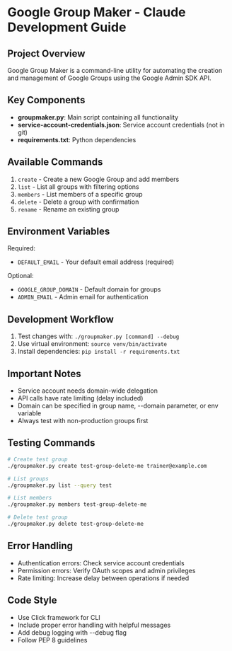 # Google Group Maker - Claude Development Guide

## Project Overview
Google Group Maker is a command-line utility for automating the creation and management of Google Groups using the Google Admin SDK API.

## Key Components
- **groupmaker.py**: Main script containing all functionality
- **service-account-credentials.json**: Service account credentials (not in git)
- **requirements.txt**: Python dependencies

## Available Commands
1. `create` - Create a new Google Group and add members
2. `list` - List all groups with filtering options
3. `members` - List members of a specific group
4. `delete` - Delete a group with confirmation
5. `rename` - Rename an existing group

## Environment Variables
Required:
- `DEFAULT_EMAIL` - Your default email address (required)

Optional:
- `GOOGLE_GROUP_DOMAIN` - Default domain for groups
- `ADMIN_EMAIL` - Admin email for authentication

## Development Workflow
1. Test changes with: `./groupmaker.py [command] --debug`
2. Use virtual environment: `source venv/bin/activate`
3. Install dependencies: `pip install -r requirements.txt`

## Important Notes
- Service account needs domain-wide delegation
- API calls have rate limiting (delay included)
- Domain can be specified in group name, --domain parameter, or env variable
- Always test with non-production groups first

## Testing Commands
```bash
# Create test group
./groupmaker.py create test-group-delete-me trainer@example.com

# List groups
./groupmaker.py list --query test

# List members
./groupmaker.py members test-group-delete-me

# Delete test group
./groupmaker.py delete test-group-delete-me
```

## Error Handling
- Authentication errors: Check service account credentials
- Permission errors: Verify OAuth scopes and admin privileges
- Rate limiting: Increase delay between operations if needed

## Code Style
- Use Click framework for CLI
- Include proper error handling with helpful messages
- Add debug logging with --debug flag
- Follow PEP 8 guidelines